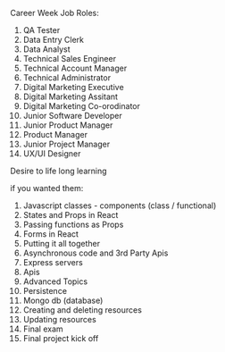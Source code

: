 Career Week
Job Roles:
1. QA Tester
2. Data Entry Clerk
3. Data Analyst
4. Technical Sales Engineer
5. Technical Account Manager
6. Technical Administrator
7. Digital Marketing Executive
8. Digital Marketing Assitant
9. Digital Marketing Co-orodinator
10. Junior Software Developer
11. Junior Product Manager
12. Product Manager
13. Junior Project Manager
14. UX/UI Designer


Desire to life long learning


if you wanted them:

1. Javascript classes - components (class / functional) 
2. States and Props in React
3. Passing functions as Props
4. Forms in React
5. Putting it all together
6. Asynchronous code and 3rd Party Apis
7.  Express servers
8.  Apis
9.  Advanced Topics
10.  Persistence
11.  Mongo db (database)
12.  Creating and deleting resources
13.  Updating resources
14. Final exam
15. Final project kick off
